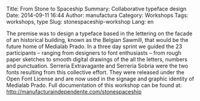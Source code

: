 Title: From Stone to Spaceship
Summary: Collaborative typeface design
Date: 2014-09-11 16:44
Author: manufactura
Category: Workshops
Tags: workshops, type
Slug: stonespaceship-workshop
Lang: en

The premise was to design a typeface based in the lettering on the facade of an historical building, known as the Belgian Sawmill, that would be the future home of Medialab Prado.
In a three day sprint we guided the 23 participants – ranging from designers to font enthusiasts – from rough paper sketches to smooth digital drawings of the all the letters, numbers and punctuation.
Serreria Extravagante and Serreria Sobria were the two fonts resulting from this collective effort. They were released under the Open Font License and are now used in the signage and graphic identity of Medialab Prado.
Full documentation of this workshop can be found at: http://manufacturaindependente.com/stonespaceship
